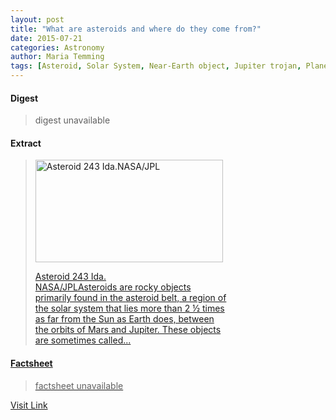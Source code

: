 ```yaml
---
layout: post
title: "What are asteroids and where do they come from?"
date: 2015-07-21
categories: Astronomy
author: Maria Temming
tags: [Asteroid, Solar System, Near-Earth object, Jupiter trojan, Planet, Formation and evolution of the Solar System, Astronomy, Planetary science, Space science, Outer space, Bodies of the Solar System, Astronomical objects, Physical sciences, Local Interstellar Cloud, Planets, Planets of the Solar System]
---
```



#### Digest
>digest unavailable

#### Extract
><div id="attachment_255425914" style="width: 310px" class="wp-caption alignright"><a href="http://d366w3m5tf0813.cloudfront.net/wp-content/uploads/asteroid-243-Ida.jpg"><img class="size-medium wp-image-255425914" src="http://d366w3m5tf0813.cloudfront.net/wp-content/uploads/asteroid-243-Ida-300x164.jpg" alt="Asteroid 243 Ida.NASA/JPL" width="300" height="164" /><p class="wp-caption-text">Asteroid 243 Ida.<br />NASA/JPLAsteroids are rocky objects primarily found in the <a title="How did the asteroid belt form?" href="/astronomy-news/sculpting-the-asteroid-belt/">asteroid belt, a region of the solar system that lies more than 2 ½ times as far from the Sun as Earth does, between the orbits of Mars and Jupiter. These objects are sometimes called...

#### Factsheet
>factsheet unavailable

[Visit Link](http://www.skyandtelescope.com/astronomy-resources/asteroids-come/)



